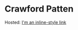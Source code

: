 # Crawford Patten

Hosted: [I'm an inline-style link](https://crawfordpat.github.io/CrawfordPatten/)
